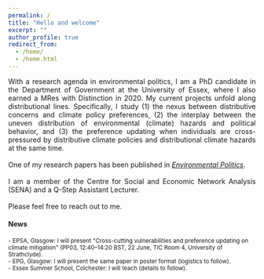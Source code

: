 ```yaml
---
permalink: /
title: "Hello and welcome"
excerpt: ""
author_profile: true
redirect_from: 
  - /home/
  - /home.html
---
```

<div style="text-align: justify">
With a research agenda in environmental politics, I am a PhD candidate in the Department of Government at the University of Essex, where I also earned a MRes with Distinction in 2020. My current projects unfold along distributional lines. Specifically, I study (1) the nexus between distributive concerns and climate policy preferences, (2) the interplay between the uneven distribution of environmental (climate) hazards and political behavior, and (3) the preference updating when individuals are cross-pressured by distributive climate policies and distributional climate hazards at the same time.
<br /><br />
One of my research papers has been published in <a href="https://www.tandfonline.com/doi/abs/10.1080/09644016.2023.2200653" target="_blank"><i>Environmental Politics</i></a>.  
<br /><br />
I am a member of the Centre for Social and Economic Network Analysis (SENA) and a Q-Step Assistant Lecturer.  
<br /><br />
Please feel free to reach out to me.
</div>

#### News
<sub>- EPSA, Glasgow: I will present "Cross-cutting vulnerabilities and preference updating on climate mitigation" (PP03, 12:40&ndash;14:20 BST, 22 June, TIC Room 4, University of Strathclyde).</sub><br />
<sub>- EPG, Glasgow: I will present the same paper in poster format (logistics to follow).</sub><br />
<sub>- Essex Summer School, Colchester: I will teach (details to follow).</sub>
